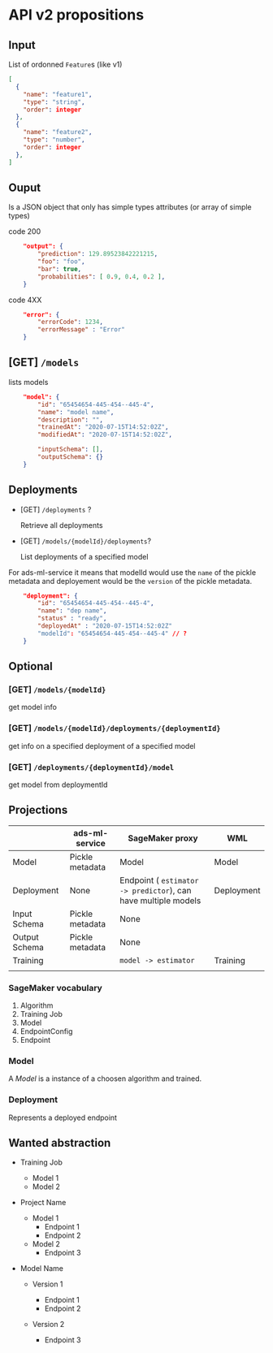 # API v2 propositions

## Input

List of ordonned `Feature`s (like v1) 

```json
[
  {
    "name": "feature1",
    "type": "string",
    "order": integer
  },
  {
    "name": "feature2",
    "type": "number",
    "order": integer
  },
]
```



## Ouput

Is a JSON object that only has simple types attributes (or array of simple types)

code 200

```json
    "output": {  
        "prediction": 129.89523842221215,
        "foo": "foo",
        "bar": true,
        "probabilities": [ 0.9, 0.4, 0.2 ],
    }
```

code 4XX

```json
    "error": {
        "errorCode": 1234,
        "errorMessage" : "Error"
    }
```

## [GET] `/models`

lists models

```json
    "model": {
        "id": "65454654-445-454--445-4",
        "name": "model name",
        "description": "",
        "trainedAt": "2020-07-15T14:52:02Z",
        "modifiedAt": "2020-07-15T14:52:02Z",

        "inputSchema": [],
        "outputSchema": {}
    }
```

## Deployments

* [GET] `/deployments` ?

  Retrieve all deployments

* [GET] `/models/{modelId}/deployments`?

  List deployments of a specified model

For ads-ml-service it means that modelId would use the `name` of the pickle metadata and deployement would be the `version` of the pickle metadata.

```json
    "deployment": {
        "id": "65454654-445-454--445-4",
        "name": "dep name",
        "status" : "ready",
        "deployedAt" : "2020-07-15T14:52:02Z"
        "modelId": "65454654-445-454--445-4" // ?
    }
```

## Optional

### [GET] `/models/{modelId}`

get model info

### [GET] `/models/{modelId}/deployments/{deploymentId}`

get info on a specified deployment of a specified model

### [GET] `/deployments/{deploymentId}/model`

get model from deploymentId

## Projections

|               | ads-ml-service  | SageMaker proxy                                              | WML        |
| ------------- | --------------- | ------------------------------------------------------------ | ---------- |
| Model         | Pickle metadata | Model                                                        | Model      |
| Deployment    | None            | Endpoint ( `estimator -> predictor`), can have multiple models | Deployment |
| Input Schema  | Pickle metadata | None                                                         |            |
| Output Schema | Pickle metadata | None                                                         |            |
| Training      |                 | `model -> estimator`                                         | Training   |
|               |                 |                                                              |            |

### SageMaker vocabulary 

1. Algorithm
2. Training Job
3. Model
4. EndpointConfig
5. Endpoint 

### Model

A _Model_ is a instance of a choosen algorithm and trained.

### Deployment 

Represents a deployed endpoint



## Wanted abstraction

* Training Job
  * Model 1
  * Model 2

* Project Name
  * Model 1
    * Endpoint 1
    * Endpoint 2
  * Model 2
    * Endpoint 3

* Model Name

  * Version 1

    * Endpoint 1
    * Endpoint 2

  * Version 2

    * Endpoint 3

    